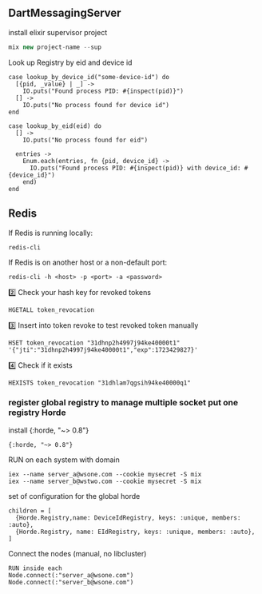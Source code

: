 ## DartMessagingServer

install elixir supervisor project

```js
mix new project-name --sup
```

Look up Registry by eid and device id

```
case lookup_by_device_id("some-device-id") do
  [{pid, _value} | _] ->
    IO.puts("Found process PID: #{inspect(pid)}")
  [] ->
    IO.puts("No process found for device id")
end

case lookup_by_eid(eid) do
  [] ->
    IO.puts("No process found for eid")

  entries ->
    Enum.each(entries, fn {pid, device_id} ->
      IO.puts("Found process PID: #{inspect(pid)} with device_id: #{device_id}")
    end)
end
```

## Redis

If Redis is running locally:

```
redis-cli
```

If Redis is on another host or a non-default port:

```
redis-cli -h <host> -p <port> -a <password>
```

2️⃣ Check your hash key for revoked tokens

```
HGETALL token_revocation
```

3️⃣ Insert into token revoke to test revoked token manually

```
HSET token_revocation "31dhnp2h4997j94ke40000t1" '{"jti":"31dhnp2h4997j94ke40000t1","exp":1723429827}'
```

4️⃣ Check if it exists

```
HEXISTS token_revocation "31dhlam7qgsih94ke40000q1"
```

### register global registry to manage multiple socket put one registry Horde

install {:horde, "~> 0.8"}

```
{:horde, "~> 0.8"}
```

RUN on each system with domain

```
iex --name server_a@wsone.com --cookie mysecret -S mix
iex --name server_b@wstwo.com --cookie mysecret -S mix
```

set of configuration for the global horde

```
children = [
  {Horde.Registry,name: DeviceIdRegistry, keys: :unique, members: :auto},
  {Horde.Registry, name: EIdRegistry, keys: :unique, members: :auto},
]
```

Connect the nodes (manual, no libcluster)

```
RUN inside each
Node.connect(:"server_a@wsone.com")
Node.connect(:"server_b@wsone.com")
```
